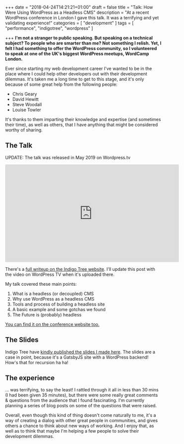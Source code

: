 +++
date = "2018-04-24T14:21:21+01:00"
draft = false
title = "Talk: How Were Using WordPress as a Headless CMS"
description = "At a recent WordPress conference in London I gave this talk. It was a terrifying and yet validating experience!"
categories = [
  "development"
]
tags = [
    "performance",
   "indigotree",
   "wordpress"
]

+++
**I'm not a stranger to public speaking. But speaking on a technical subject? To people who are smarter than me? Not something I relish. Yet, I felt I had something to offer the WordPress community, so I volunteered to speak at one of the UK's biggest WordPress meetups, WordCamp London.**

Ever since starting my web development career I've wanted to be in the place where I could help other developers out with their development dilemmas. It's taken me a long time to get to this stage, and it's only because of some great help from the following people:

- Chris Geary
- David Hewitt
- Steve Woodall
- Louise Towler

It's thanks to them imparting their knowledge and expertise (and sometimes their time), as well as others, that I have anything that might be considered worthy of sharing.

## The Talk

UPDATE: The talk was released in May 2019 on Wordpress.tv

<iframe width="560" height="315" src="https://videopress.com/embed/XXuKwsPC" frameborder="0" allowfullscreen></iframe>
<script src="https://videopress.com/videopress-iframe.js"></script>

There's a [full writeup on the Indigo Tree website](https://indigotree.co.uk/how-use-wordpress-headless-cms/). I'll update this post with the video on WordPress TV when it's uploaded there.

My talk covered these main points:

1. What is a headless (or decoupled) CMS
2. Why use WordPress as a headless CMS
3. Tools and process of building a headless site
4. A basic example and some gotchas we found
5. The Future is (probably) headless

[You can find it on the conference website too.](https://2018.london.wordcamp.org/session/how-were-using-wordpress-as-a-headless-cms/)

## The Slides

Indigo Tree have [kindly published the slides I made here](https://wpheadless.indigotree.co.uk/1). The slides are a case in point, because it's a GatsbyJS site with a WordPress backend! How's that for recursion ha ha!

## The experience

... was terrifying, to say the least! I rattled through it all in less than 30 mins (I had been given 35 minutes), but there were some really great comments & questions from the audience that I found fascinating. I'm currently planning a series of blog posts on some of the questions that were raised.

Overall, even though this kind of thing doesn't come naturally to me, it's a way of creating a dialog with other great people in communities, and gives others a chance to think about new ways of working. And I enjoy that, as well as to think that maybe I'm helping a few people to solve their development dilemmas.
